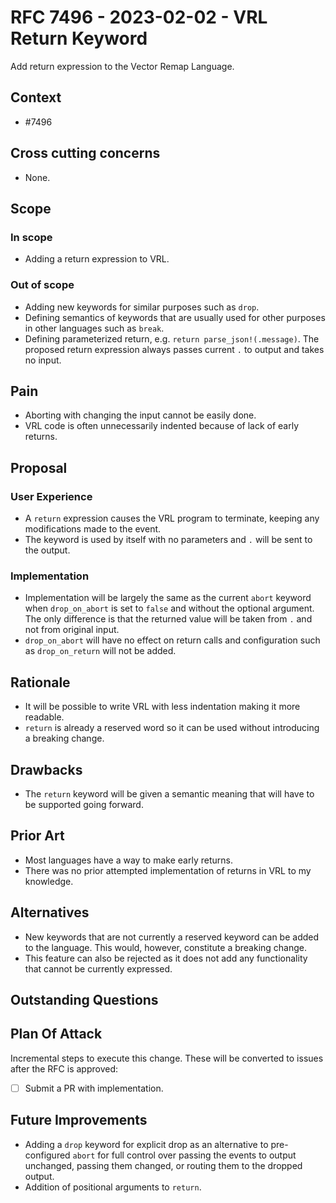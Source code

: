 # RFC 7496 - 2023-02-02 - VRL Return Keyword

Add return expression to the Vector Remap Language.

## Context

- #7496

## Cross cutting concerns

- None.

## Scope

### In scope

- Adding a return expression to VRL.

### Out of scope

- Adding new keywords for similar purposes such as `drop`.
- Defining semantics of keywords that are usually used for other purposes in other languages such as `break`.
- Defining parameterized return, e.g. `return parse_json!(.message)`. The proposed return expression always passes current `.` to output and takes no input.

## Pain

- Aborting with changing the input cannot be easily done.
- VRL code is often unnecessarily indented because of lack of early returns.

## Proposal

### User Experience

- A `return` expression causes the VRL program to terminate, keeping any modifications made to the event.
- The keyword is used by itself with no parameters and `.` will be sent to the output.

### Implementation

- Implementation will be largely the same as the current `abort` keyword when `drop_on_abort` is set to `false` and without the optional argument. The only difference is that the returned value will be taken from `.` and not from original input.
- `drop_on_abort` will have no effect on return calls and configuration such as `drop_on_return` will not be added.

## Rationale

- It will be possible to write VRL with less indentation making it more readable.
- `return` is already a reserved word so it can be used without introducing a breaking change.

## Drawbacks

- The `return` keyword will be given a semantic meaning that will have to be supported going forward.

## Prior Art

- Most languages have a way to make early returns.
- There was no prior attempted implementation of returns in VRL to my knowledge.

## Alternatives

- New keywords that are not currently a reserved keyword can be added to the language. This would, however, constitute a breaking change.
- This feature can also be rejected as it does not add any functionality that cannot be currently expressed.

## Outstanding Questions

## Plan Of Attack

Incremental steps to execute this change. These will be converted to issues after the RFC is approved:

- [ ] Submit a PR with implementation.

## Future Improvements

- Adding a `drop` keyword for explicit drop as an alternative to pre-configured `abort` for full control over passing the events to output unchanged, passing them changed, or routing them to the dropped output.
- Addition of positional arguments to `return`.
